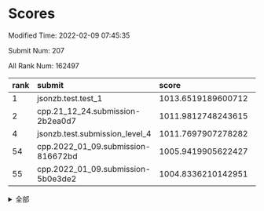 # Scores

Modified Time: 2022-02-09 07:45:35

Submit Num: 207

All Rank Num: 162497

| rank |               submit               |       score        |       sigma        | pk_num |
| :--- | :--------------------------------- | :----------------- | :----------------- | :----- |
| 1    | jsonzb.test.test_1                 | 1013.6519189600712 | 0.8362187537890612 | 3138   |
| 2    | cpp.21_12_24.submission-2b2ea0d7   | 1011.9812748243615 | 0.7910764948431146 | 3137   |
| 4    | jsonzb.test.submission_level_4     | 1011.7697907278282 | 0.7831939040070541 | 3139   |
| 54   | cpp.2022_01_09.submission-816672bd | 1005.9419905622427 | 0.7247219314207036 | 3142   |
| 55   | cpp.2022_01_09.submission-5b0e3de2 | 1004.8336210142951 | 0.7280720877691409 | 3143   |


<details>
<summary>全部</summary>

| rank |                 submit                 |       score        |       sigma        | pk_num |
| :--- | :------------------------------------- | :----------------- | :----------------- | :----- |
| 1    | jsonzb.test.test_1                     | 1013.6519189600712 | 0.8362187537890612 | 3138   |
| 2    | cpp.21_12_24.submission-2b2ea0d7       | 1011.9812748243615 | 0.7910764948431146 | 3137   |
| 3    | gobigger.level_3.submission_level_3_43 | 1011.841577486119  | 0.7853002738618663 | 3141   |
| 4    | jsonzb.test.submission_level_4         | 1011.7697907278282 | 0.7831939040070541 | 3139   |
| 5    | gobigger.level_3.submission_level_3_22 | 1011.7353762941418 | 0.7767012301483284 | 3140   |
| 6    | gobigger.level_3.submission_level_3_18 | 1011.6397931967344 | 0.7711584241927939 | 3146   |
| 7    | gobigger.level_3.submission_level_3_19 | 1011.3925274232619 | 0.7894359794014584 | 3140   |
| 8    | gobigger.level_3.submission_level_3_38 | 1011.2349902114879 | 0.7724609648166625 | 3137   |
| 9    | gobigger.level_3.submission_level_3_40 | 1011.0622167174971 | 0.7499862265838222 | 3140   |
| 10   | gobigger.level_3.submission_level_3_29 | 1010.9896421956355 | 0.7699172903449518 | 3143   |
| 11   | gobigger.level_3.submission_level_3_33 | 1010.8747511289586 | 0.7693333887040721 | 3132   |
| 12   | gobigger.level_3.submission_level_3_21 | 1010.7157126727413 | 0.7420694346685514 | 3134   |
| 13   | gobigger.level_3.submission_level_3_27 | 1010.6925051521666 | 0.7890276118397704 | 3140   |
| 14   | gobigger.level_3.submission_level_3_48 | 1010.6313921900723 | 0.758029093182976  | 3136   |
| 15   | gobigger.level_3.submission_level_3_28 | 1010.6137019167044 | 0.7824388228538022 | 3138   |
| 16   | gobigger.level_3.submission_level_3_46 | 1010.6030412323603 | 0.7499696935398003 | 3136   |
| 17   | gobigger.level_3.submission_level_3_0  | 1010.5619459334598 | 0.7747238666401627 | 3137   |
| 18   | gobigger.level_3.submission_level_3_13 | 1010.4390930606747 | 0.7638937557566825 | 3138   |
| 19   | gobigger.level_3.submission_level_3_11 | 1010.3602513797066 | 0.7619213835491193 | 3141   |
| 20   | gobigger.level_3.submission_level_3_34 | 1010.351265862523  | 0.7623157477564169 | 3137   |
| 21   | gobigger.level_3.submission_level_3_42 | 1010.3416133158776 | 0.7397317916742698 | 3136   |
| 22   | gobigger.level_3.submission_level_3_16 | 1010.3407590886221 | 0.7818064828016981 | 3136   |
| 23   | gobigger.level_3.submission_level_3_5  | 1010.3388319018622 | 0.7428817458687071 | 3140   |
| 24   | gobigger.level_3.submission_level_3_15 | 1010.3264202459233 | 0.7762087293696671 | 3142   |
| 25   | gobigger.level_3.submission_level_3_41 | 1010.2914615350605 | 0.7596364219690235 | 3138   |
| 26   | gobigger.level_3.submission_level_3_2  | 1010.214777766856  | 0.7745609153435462 | 3137   |
| 27   | gobigger.level_3.submission_level_3_20 | 1010.0810727342141 | 0.7556495771632318 | 3136   |
| 28   | gobigger.level_3.submission_level_3_39 | 1010.0677928755774 | 0.7593215270522585 | 3145   |
| 29   | gobigger.level_3.submission_level_3_23 | 1010.0470228935361 | 0.7471827548537899 | 3140   |
| 30   | gobigger.level_3.submission_level_3_24 | 1010.0358181713985 | 0.7774047631138834 | 3144   |
| 31   | gobigger.level_3.submission_level_3_10 | 1010.0225829357394 | 0.7594847884124313 | 3142   |
| 32   | gobigger.level_3.submission_level_3_3  | 1009.9589776543413 | 0.7694003728569974 | 3141   |
| 33   | gobigger.level_3.submission_level_3_6  | 1009.8796588754899 | 0.7694093162729476 | 3145   |
| 34   | gobigger.level_3.submission_level_3_47 | 1009.8432899609494 | 0.7554025557888775 | 3148   |
| 35   | gobigger.level_3.submission_level_3_36 | 1009.8023323743945 | 0.7800780539871072 | 3142   |
| 36   | gobigger.level_3.submission_level_3_45 | 1009.7262218171091 | 0.7471989229164824 | 3137   |
| 37   | gobigger.level_3.submission_level_3_7  | 1009.7241762933995 | 0.7485452788251671 | 3141   |
| 38   | gobigger.level_3.submission_level_3_30 | 1009.6871209742784 | 0.7605263974569649 | 3141   |
| 39   | gobigger.level_3.submission_level_3_17 | 1009.6793802587733 | 0.7719255879485325 | 3134   |
| 40   | gobigger.level_3.submission_level_3_26 | 1009.6467135185015 | 0.7482922520367508 | 3141   |
| 41   | gobigger.level_3.submission_level_3_31 | 1009.642865036641  | 0.7665842363837506 | 3139   |
| 42   | gobigger.level_3.submission_level_3_44 | 1009.6018225981937 | 0.7288060898698147 | 3138   |
| 43   | gobigger.level_3.submission_level_3_4  | 1009.5837139821758 | 0.7670867622542632 | 3139   |
| 44   | gobigger.level_3.submission_level_3_8  | 1009.5669558561297 | 0.7419077772319251 | 3134   |
| 45   | gobigger.level_3.submission_level_3_14 | 1009.5403241112103 | 0.7518431049282484 | 3146   |
| 46   | gobigger.level_3.submission_level_3_32 | 1009.497729797292  | 0.7484773766321744 | 3140   |
| 47   | gobigger.level_3.submission_level_3_25 | 1009.3095676650726 | 0.7555580189154087 | 3137   |
| 48   | gobigger.level_3.submission_level_3_9  | 1009.2333116915676 | 0.7611451162383659 | 3144   |
| 49   | gobigger.level_3.submission_level_3_12 | 1009.1875135434119 | 0.7610535862686827 | 3142   |
| 50   | gobigger.level_3.submission_level_3_1  | 1009.1444760304964 | 0.7551570669889824 | 3141   |
| 51   | gobigger.level_3.submission_level_3_35 | 1008.8056778487615 | 0.7521622446381344 | 3138   |
| 52   | gobigger.level_3.submission_level_3_49 | 1008.2808615395172 | 0.7361475146480239 | 3147   |
| 53   | gobigger.level_3.submission_level_3_37 | 1008.2324469282414 | 0.7458476193284445 | 3141   |
| 54   | cpp.2022_01_09.submission-816672bd     | 1005.9419905622427 | 0.7247219314207036 | 3142   |
| 55   | cpp.2022_01_09.submission-5b0e3de2     | 1004.8336210142951 | 0.7280720877691409 | 3143   |
| 56   | gobigger.level_1.submission_level_1_19 | 1004.3485382979278 | 0.7076682031836778 | 3140   |
| 57   | gobigger.level_1.submission_level_1_20 | 1004.3396564189213 | 0.7263304317452594 | 3143   |
| 58   | gobigger.level_1.submission_level_1_40 | 1004.3315862531487 | 0.7254340419846153 | 3143   |
| 59   | gobigger.level_1.submission_level_1_35 | 1004.2794024594751 | 0.7069924035599144 | 3146   |
| 60   | gobigger.level_1.submission_level_1_13 | 1004.1172003446684 | 0.719792799707743  | 3141   |
| 61   | gobigger.level_1.submission_level_1_21 | 1004.0963265309745 | 0.7144044455641858 | 3145   |
| 62   | gobigger.level_1.submission_level_1_28 | 1004.076887895924  | 0.7157852641065202 | 3137   |
| 63   | gobigger.level_1.submission_level_1_31 | 1004.0727755148685 | 0.7199452392153414 | 3140   |
| 64   | gobigger.level_1.submission_level_1_30 | 1004.0632918118536 | 0.7226362027451338 | 3140   |
| 65   | gobigger.level_1.submission_level_1_43 | 1003.9981877417086 | 0.7118563802263242 | 3137   |
| 66   | gobigger.level_1.submission_level_1_42 | 1003.9267702196167 | 0.7226682791432825 | 3136   |
| 67   | gobigger.level_1.submission_level_1_34 | 1003.8232602160231 | 0.7161341182680588 | 3139   |
| 68   | gobigger.level_1.submission_level_1_18 | 1003.8132297074407 | 0.719777291572853  | 3143   |
| 69   | gobigger.level_1.submission_level_1_22 | 1003.8111213124276 | 0.7070537871971344 | 3136   |
| 70   | gobigger.level_1.submission_level_1_16 | 1003.8095678283935 | 0.7300857638354903 | 3139   |
| 71   | gobigger.level_1.submission_level_1_46 | 1003.8032284085605 | 0.7121179387407327 | 3138   |
| 72   | gobigger.level_1.submission_level_1_1  | 1003.7935566601927 | 0.7269482624401805 | 3139   |
| 73   | gobigger.level_1.submission_level_1_17 | 1003.695097948097  | 0.7172575301640685 | 3141   |
| 74   | gobigger.level_1.submission_level_1_0  | 1003.6942899170083 | 0.7206081755623789 | 3139   |
| 75   | gobigger.level_1.submission_level_1_38 | 1003.6511867689168 | 0.7218944285775999 | 3137   |
| 76   | gobigger.level_1.submission_level_1_5  | 1003.582109149954  | 0.7256460922802525 | 3138   |
| 77   | gobigger.level_1.submission_level_1_41 | 1003.5378124399257 | 0.7050623020212288 | 3146   |
| 78   | gobigger.level_1.submission_level_1_4  | 1003.5018938479367 | 0.7247219686361074 | 3144   |
| 79   | gobigger.level_1.submission_level_1_27 | 1003.4670486017666 | 0.7228775270261325 | 3137   |
| 80   | gobigger.level_1.submission_level_1_33 | 1003.389505709816  | 0.7119308162459373 | 3136   |
| 81   | gobigger.level_1.submission_level_1_7  | 1003.3870874253803 | 0.712045350347187  | 3136   |
| 82   | gobigger.level_1.submission_level_1_14 | 1003.3634145582588 | 0.7254606344739124 | 3139   |
| 83   | gobigger.level_1.submission_level_1_45 | 1003.3558566092277 | 0.7173869139965083 | 3141   |
| 84   | gobigger.level_1.submission_level_1_10 | 1003.29199029998   | 0.7131065734677573 | 3142   |
| 85   | gobigger.level_1.submission_level_1_37 | 1003.2745939788011 | 0.7179386391882214 | 3139   |
| 86   | gobigger.level_1.submission_level_1_12 | 1003.2715297026577 | 0.7093124951111983 | 3141   |
| 87   | gobigger.level_1.submission_level_1_36 | 1003.2523787710153 | 0.7150181131564427 | 3139   |
| 88   | gobigger.level_1.submission_level_1_9  | 1003.1918553259155 | 0.7263473449554173 | 3141   |
| 89   | gobigger.level_1.submission_level_1_29 | 1003.1591802501798 | 0.7195474560454811 | 3141   |
| 90   | gobigger.level_1.submission_level_1_8  | 1003.0986317119998 | 0.7157563763985274 | 3133   |
| 91   | gobigger.level_1.submission_level_1_23 | 1003.0892321208721 | 0.7173497765178918 | 3139   |
| 92   | gobigger.level_1.submission_level_1_26 | 1003.0660445398588 | 0.71621114687283   | 3135   |
| 93   | gobigger.level_1.submission_level_1_44 | 1002.9902365359811 | 0.719861860157086  | 3143   |
| 94   | gobigger.level_1.submission_level_1_39 | 1002.9786414052545 | 0.7174066772408537 | 3139   |
| 95   | gobigger.level_1.submission_level_1_11 | 1002.9779910892115 | 0.7110020993781526 | 3145   |
| 96   | gobigger.level_1.submission_level_1_24 | 1002.9199012146763 | 0.7109777954417718 | 3142   |
| 97   | gobigger.level_1.submission_level_1_48 | 1002.8534316609542 | 0.7237019598481916 | 3146   |
| 98   | gobigger.level_1.submission_level_1_3  | 1002.673163673864  | 0.7130114096811156 | 3141   |
| 99   | gobigger.level_1.submission_level_1_25 | 1002.5915409598927 | 0.7071248383103264 | 3141   |
| 100  | gobigger.level_1.submission_level_1_15 | 1002.548024092306  | 0.7163322659257797 | 3144   |
| 101  | gobigger.level_1.submission_level_1_32 | 1002.511625044212  | 0.7205607054247838 | 3140   |
| 102  | gobigger.level_1.submission_level_1_6  | 1002.3928513750093 | 0.7182726147607352 | 3143   |
| 103  | gobigger.level_1.submission_level_1_49 | 1002.272389545105  | 0.7150646256075238 | 3140   |
| 104  | gobigger.level_1.submission_level_1_47 | 1001.7316928628763 | 0.7129805900031778 | 3143   |
| 105  | gobigger.level_1.submission_level_1_2  | 1001.715519051375  | 0.7163857670575489 | 3142   |
| 106  | gobigger.random.submission_random_49   | 997.1672303597219  | 0.7065756704827051 | 3140   |
| 107  | gobigger.random.submission_random_0    | 997.140042845445   | 0.7035397915772429 | 3140   |
| 108  | gobigger.random.submission_random_30   | 996.9560341268752  | 0.7097730340454442 | 3144   |
| 109  | gobigger.random.submission_random_36   | 996.8018800003858  | 0.7090983998395249 | 3138   |
| 110  | gobigger.random.submission_random_27   | 996.7729509369304  | 0.6947796218871827 | 3142   |
| 111  | gobigger.random.submission_random_16   | 996.5097820214452  | 0.7145364884270163 | 3137   |
| 112  | gobigger.random.submission_random_21   | 996.4320294856366  | 0.7089176719718843 | 3143   |
| 113  | gobigger.random.submission_random_48   | 996.4111388683186  | 0.717118776157423  | 3143   |
| 114  | gobigger.random.submission_random_43   | 996.3738258965553  | 0.7050529271113342 | 3140   |
| 115  | gobigger.random.submission_random_44   | 996.3669514302306  | 0.7049586163650293 | 3140   |
| 116  | gobigger.random.submission_random_35   | 996.3641519797178  | 0.7124644578797389 | 3136   |
| 117  | gobigger.random.submission_random_34   | 996.3586631868266  | 0.718109552185686  | 3140   |
| 118  | gobigger.random.submission_random_12   | 996.3559949061647  | 0.710726416944147  | 3142   |
| 119  | gobigger.random.submission_random_14   | 996.2555275083325  | 0.6973784731400838 | 3140   |
| 120  | gobigger.random.submission_random_3    | 996.2155860780351  | 0.7041820750320967 | 3138   |
| 121  | gobigger.random.submission_random_19   | 996.1928262587394  | 0.7098114060847364 | 3145   |
| 122  | gobigger.random.submission_random_31   | 996.0236168373478  | 0.7042338643989463 | 3140   |
| 123  | gobigger.random.submission_random_8    | 996.0232262073264  | 0.7160047268584971 | 3141   |
| 124  | gobigger.random.submission_random_24   | 995.9258579990722  | 0.710418370948171  | 3142   |
| 125  | gobigger.random.submission_random_2    | 995.9014879014264  | 0.7087156675647845 | 3138   |
| 126  | gobigger.random.submission_random_6    | 995.7637375475314  | 0.7007789118162059 | 3145   |
| 127  | gobigger.random.submission_random_41   | 995.7559340048103  | 0.7123654340179886 | 3140   |
| 128  | gobigger.random.submission_random_11   | 995.7461866588524  | 0.7165155692804126 | 3141   |
| 129  | gobigger.random.submission_random_47   | 995.7457346032545  | 0.7052703848945872 | 3144   |
| 130  | gobigger.random.submission_random_17   | 995.7445149954003  | 0.7157985025769051 | 3142   |
| 131  | gobigger.random.submission_random_38   | 995.7442127892417  | 0.7269016716169767 | 3141   |
| 132  | gobigger.random.submission_random_26   | 995.6574547939334  | 0.7083035796017645 | 3145   |
| 133  | gobigger.random.submission_random_46   | 995.5336690447875  | 0.7080663102931907 | 3138   |
| 134  | gobigger.random.submission_random_29   | 995.5221210210713  | 0.718723069097462  | 3146   |
| 135  | gobigger.random.submission_random_33   | 995.4864575756923  | 0.7068508423613545 | 3145   |
| 136  | gobigger.random.submission_random_1    | 995.4860066603624  | 0.7012144958046415 | 3143   |
| 137  | gobigger.random.submission_random_39   | 995.4814455222174  | 0.7218351006570339 | 3144   |
| 138  | gobigger.random.submission_random_42   | 995.4798379529866  | 0.7283554046073564 | 3134   |
| 139  | gobigger.random.submission_random_40   | 995.4756287550888  | 0.7124190914004347 | 3136   |
| 140  | gobigger.random.submission_random_9    | 995.4669372694309  | 0.7063710054366211 | 3136   |
| 141  | gobigger.random.submission_random_7    | 995.3672707947248  | 0.7210184416467633 | 3137   |
| 142  | gobigger.random.submission_random_15   | 995.3537983477155  | 0.6934776831235295 | 3138   |
| 143  | gobigger.random.submission_random_4    | 995.3501255930418  | 0.7219137101351727 | 3140   |
| 144  | gobigger.random.submission_random_22   | 995.2998931092563  | 0.7260525575017424 | 3138   |
| 145  | gobigger.random.submission_random_45   | 995.2055717751692  | 0.7133438351432212 | 3143   |
| 146  | gobigger.random.submission_random_28   | 995.1704767075012  | 0.7115172642465515 | 3142   |
| 147  | gobigger.random.submission_random_23   | 995.0823385285739  | 0.716582777897798  | 3142   |
| 148  | gobigger.random.submission_random_5    | 994.9540226044626  | 0.7157617016221451 | 3137   |
| 149  | gobigger.random.submission_random_20   | 994.8918052033796  | 0.7234476990694919 | 3136   |
| 150  | gobigger.random.submission_random_37   | 994.8641771973917  | 0.7114059588379235 | 3139   |
| 151  | gobigger.random.submission_random_10   | 994.7238125911673  | 0.7198493665814096 | 3135   |
| 152  | gobigger.random.submission_random_13   | 994.7131729770291  | 0.7288937787356227 | 3135   |
| 153  | gobigger.random.submission_random_32   | 994.640675050557   | 0.7275612135277846 | 3135   |
| 154  | gobigger.random.submission_random_18   | 994.6405177219183  | 0.7168470889405578 | 3138   |
| 155  | gobigger.random.submission_random_25   | 994.4093296293445  | 0.712393542008327  | 3140   |
| 156  | gobigger.level_2.submission_level_2_31 | 993.5904212762543  | 0.7553170619121694 | 3142   |
| 157  | gobigger.level_2.submission_level_2_20 | 993.3092446628707  | 0.7452602959087864 | 3144   |
| 158  | gobigger.level_2.submission_level_2_26 | 993.1823155219057  | 0.7287244356187861 | 3139   |
| 159  | gobigger.level_2.submission_level_2_24 | 993.0999863020345  | 0.7433576621044344 | 3141   |
| 160  | gobigger.level_2.submission_level_2_12 | 993.0720779623372  | 0.7391131343427518 | 3142   |
| 161  | gobigger.level_2.submission_level_2_4  | 992.9112803066149  | 0.7487817525103034 | 3136   |
| 162  | gobigger.level_2.submission_level_2_37 | 992.8895075246113  | 0.724984180979696  | 3139   |
| 163  | gobigger.level_2.submission_level_2_0  | 992.8255776842557  | 0.7396855065843639 | 3140   |
| 164  | gobigger.level_2.submission_level_2_49 | 992.8096129865539  | 0.7325665415801869 | 3136   |
| 165  | gobigger.level_2.submission_level_2_17 | 992.7801544840551  | 0.7229441591310983 | 3141   |
| 166  | gobigger.level_2.submission_level_2_40 | 992.7688928685631  | 0.7348451662962259 | 3139   |
| 167  | gobigger.level_2.submission_level_2_22 | 992.7685852295778  | 0.7381641496257912 | 3134   |
| 168  | gobigger.level_2.submission_level_2_1  | 992.7645759287261  | 0.7447843535601557 | 3138   |
| 169  | gobigger.level_2.submission_level_2_8  | 992.7555091703168  | 0.725644859565873  | 3141   |
| 170  | gobigger.level_2.submission_level_2_36 | 992.6288821317307  | 0.7469752564768793 | 3145   |
| 171  | gobigger.level_2.submission_level_2_42 | 992.57809973318    | 0.7447283222851296 | 3139   |
| 172  | gobigger.level_2.submission_level_2_29 | 992.4231533405725  | 0.7356908241201473 | 3140   |
| 173  | gobigger.level_2.submission_level_2_25 | 992.3221370176377  | 0.7501829072226938 | 3142   |
| 174  | gobigger.level_2.submission_level_2_14 | 992.1601673677974  | 0.7529277620567316 | 3136   |
| 175  | gobigger.level_2.submission_level_2_16 | 992.1354917651936  | 0.7388491481959664 | 3137   |
| 176  | gobigger.level_2.submission_level_2_32 | 992.0860316846257  | 0.7429632701498684 | 3141   |
| 177  | gobigger.level_2.submission_level_2_7  | 992.051482161332   | 0.7311962484321054 | 3140   |
| 178  | gobigger.level_2.submission_level_2_34 | 992.050807362672   | 0.7518888674125497 | 3141   |
| 179  | gobigger.level_2.submission_level_2_21 | 992.045933944965   | 0.7437940308666695 | 3138   |
| 180  | gobigger.level_2.submission_level_2_5  | 992.0247990410686  | 0.7511871455531461 | 3138   |
| 181  | gobigger.level_2.submission_level_2_9  | 991.9872538463663  | 0.7483440716815047 | 3137   |
| 182  | gobigger.level_2.submission_level_2_23 | 991.9776414149935  | 0.7456602481800746 | 3138   |
| 183  | gobigger.level_2.submission_level_2_45 | 991.92771439721    | 0.7421235707042674 | 3139   |
| 184  | gobigger.level_2.submission_level_2_47 | 991.862653880759   | 0.7668452653648624 | 3142   |
| 185  | gobigger.level_2.submission_level_2_13 | 991.8354229884592  | 0.7517875092560571 | 3140   |
| 186  | gobigger.level_2.submission_level_2_30 | 991.830115131361   | 0.7385704332174474 | 3138   |
| 187  | gobigger.level_2.submission_level_2_39 | 991.8287308600299  | 0.7373695479432669 | 3140   |
| 188  | gobigger.level_2.submission_level_2_43 | 991.6957427548251  | 0.7485121803924238 | 3142   |
| 189  | gobigger.level_2.submission_level_2_33 | 991.6839872305272  | 0.7347597351148581 | 3139   |
| 190  | gobigger.level_2.submission_level_2_19 | 991.6663510194498  | 0.755309012728261  | 3141   |
| 191  | gobigger.level_2.submission_level_2_27 | 991.4674590690314  | 0.7485045218325315 | 3142   |
| 192  | gobigger.level_2.submission_level_2_41 | 991.37449009136    | 0.7537176809688565 | 3142   |
| 193  | gobigger.level_2.submission_level_2_44 | 991.3294016718227  | 0.7666291589074032 | 3144   |
| 194  | gobigger.level_2.submission_level_2_3  | 991.2986025777675  | 0.752595254793758  | 3137   |
| 195  | gobigger.level_2.submission_level_2_38 | 991.252287424892   | 0.747346903944152  | 3137   |
| 196  | gobigger.level_2.submission_level_2_10 | 991.2435102021417  | 0.7516267953643258 | 3148   |
| 197  | gobigger.level_2.submission_level_2_46 | 991.2330111725936  | 0.7470066950785695 | 3136   |
| 198  | gobigger.level_2.submission_level_2_11 | 991.2282516303698  | 0.7537347434676184 | 3142   |
| 199  | gobigger.level_2.submission_level_2_15 | 991.2181868174152  | 0.7518422153266835 | 3141   |
| 200  | gobigger.level_2.submission_level_2_18 | 990.6974314778622  | 0.7667156618871243 | 3142   |
| 201  | gobigger.level_2.submission_level_2_2  | 990.2772542967176  | 0.7786615465986912 | 3142   |
| 202  | gobigger.level_2.submission_level_2_48 | 990.2712049505398  | 0.7696079248516332 | 3145   |
| 203  | gobigger.level_2.submission_level_2_6  | 990.1865890950847  | 0.7537008900580693 | 3144   |
| 204  | gobigger.level_2.submission_level_2_35 | 989.9708570961624  | 0.7895494842295044 | 3138   |
| 205  | gobigger.level_2.submission_level_2_28 | 989.7656579709308  | 0.7837791826794183 | 3142   |
| 206  | gobigger.none.submission_none_0        | 977.331662182395   | 1.3660933768255086 | 3140   |
| 207  | gobigger.none.submission_none_1        | 977.0136905075866  | 1.450802491936645  | 3138   |

</details>
